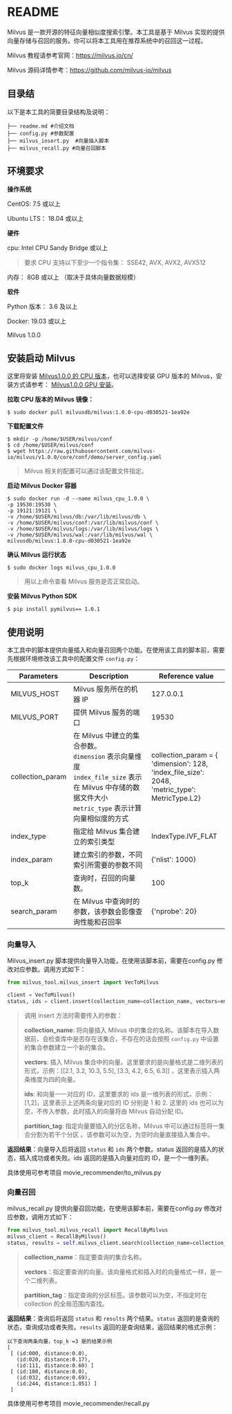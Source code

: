 # README

Milvus 是一款开源的特征向量相似度搜索引擎。本工具是基于 Milvus 实现的提供向量存储与召回的服务。你可以将本工具用在推荐系统中的召回这一过程。

Milvus 教程请参考官网：https://milvus.io/cn/

Milvus 源码详情参考：https://github.com/milvus-io/milvus

## 目录结

以下是本工具的简要目录结构及说明：

```
├── readme.md #介绍文档
├── config.py #参数配置
├── milvus_insert.py  #向量插入脚本
├── milvus_recall.py #向量召回脚本
```

## 环境要求

**操作系统**

CentOS: 7.5 或以上

Ubuntu LTS： 18.04 或以上

**硬件**

cpu: Intel CPU Sandy Bridge 或以上

> 要求 CPU 支持以下至少一个指令集： SSE42, AVX, AVX2, AVX512

内存： 8GB 或以上 （取决于具体向量数据规模）

**软件**

Python 版本： 3.6 及以上

Docker: 19.03 或以上

Milvus 1.0.0



## 安装启动 Milvus

这里将安装 [Milvus1.0.0 的 CPU 版本](https://milvus.io/cn/docs/v1.0.0/milvus_docker-cpu.md)，也可以选择安装 GPU 版本的 Milvus，安装方式请参考： [Milvus1.0.0 GPU 安装](https://milvus.io/cn/docs/v1.0.0/milvus_docker-gpu.md)。

**拉取 CPU 版本的 Milvus 镜像：**

```shell
$ sudo docker pull milvusdb/milvus:1.0.0-cpu-d030521-1ea92e
```

**下载配置文件**

```shell
$ mkdir -p /home/$USER/milvus/conf
$ cd /home/$USER/milvus/conf
$ wget https://raw.githubusercontent.com/milvus-io/milvus/v1.0.0/core/conf/demo/server_config.yaml
```

> Milvus 相关的配置可以通过该配置文件指定。

**启动 Milvus Docker 容器**

```shell
$ sudo docker run -d --name milvus_cpu_1.0.0 \
-p 19530:19530 \
-p 19121:19121 \
-v /home/$USER/milvus/db:/var/lib/milvus/db \
-v /home/$USER/milvus/conf:/var/lib/milvus/conf \
-v /home/$USER/milvus/logs:/var/lib/milvus/logs \
-v /home/$USER/milvus/wal:/var/lib/milvus/wal \
milvusdb/milvus:1.0.0-cpu-d030521-1ea92e
```

**确认 Milvus 运行状态**

```shell
$ sudo docker logs milvus_cpu_1.0.0
```

> 用以上命令查看 Milvus 服务是否正常启动。

**安装 Milvus Python SDK**

```shell
$ pip install pymilvus== 1.0.1
```



## 使用说明

本工具中的脚本提供向量插入和向量召回两个功能。在使用该工具的脚本前，需要先根据环境修改该工具中的配置文件 `config.py`：

| Parameters       | Description                                                  | Reference value                                              |
| ---------------- | ------------------------------------------------------------ | ------------------------------------------------------------ |
| MILVUS_HOST      | Milvus 服务所在的机器 IP                                     | 127.0.0.1                                                    |
| MILVUS_PORT      | 提供 Milvus 服务的端口                                       | 19530                                                        |
| collection_param | 在 Milvus 中建立的集合参数。<br />`dimension` 表示向量维度<br />`index_file_size` 表示在 Milvus 中存储的数据文件大小<br />`metric_type` 表示计算向量相似度的方式 | collection_param = {<br />      'dimension': 128,<br />      'index_file_size': 2048,<br />      'metric_type': MetricType.L2} |
| index_type       | 指定给 Milvus 集合建立的索引类型                             | IndexType.IVF_FLAT                                           |
| index_param      | 建立索引的参数，不同索引所需要的参数不同                     | {'nlist': 1000}                                              |
| top_k            | 查询时，召回的向量数。                                       | 100                                                          |
| search_param     | 在 Milvus 中查询时的参数，该参数会影像查询性能和召回率       | {'nprobe': 20}                                               |

### 向量导入

Milvus_insert.py 脚本提供向量导入功能，在使用该脚本前，需要在config.py 修改对应参数。调用方式如下：

```python
from milvus_tool.milvus_insert import VecToMilvus

client = VecToMilvus()
status, ids = client.insert(collection_name=collection_name, vectors=embeddings, ids=ids, partition_tag=partition_name)
```

> 调用 insert 方法时需要传入的参数：
>
> **collection_name**: 将向量插入 Milvus 中的集合的名称。该脚本在导入数据前，会检查库中是否存在该集合，不存在的话会按照 `config.py` 中设置的集合参数建立一个新的集合。
>
> **vectors**: 插入 Milvus 集合中的向量。这里要求的是向量格式是二维列表的形式，示例：[[2.1, 3.2, 10.3, 5.5], [3.3, 4.2, 6.5, 6.3]] ，这里表示插入两条维度为四的向量。
>
> **ids**: 和向量一一对应的 ID，这里要求的 ids 是一维列表的形式，示例：[1,2]，这里表示上述两条向量对应的 ID 分别是 1 和 2. 这里的 ids 也可以为空，不传入参数，此时插入的向量将由 Milvus 自动分配 ID。
>
> **partition_tag**: 指定向量要插入的分区名称，Milvus 中可以通过标签将一集合分割为若干个分区 。该参数可以为空，为空时向量直接插入集合中。

**返回结果**：向量导入后将返回 `status` 和 `ids` 两个参数。status 返回的是插入的状态，插入成功或者失败。ids 返回的是插入向量对应的 ID，是一个一维列表。

具体使用可参考项目 movie_recommender/to_milvus.py

### 向量召回

milvus_recall.py 提供向量召回功能，在使用该脚本前，需要在config.py 修改对应参数，调用方式如下：

```python
from milvus_tool.milvus_recall import RecallByMilvus
milvus_client = RecallByMilvus()
status, results = self.milvus_client.search(collection_name=collection_name, vectors = query_records, partition_name=partition_name)
```

> **collection_name**：指定要查询的集合名称。
>
> **vectors**：指定要查询的向量。该向量格式和插入时的向量格式一样，是一个二维列表。
>
> **partition_tag**：指定查询的分区标签。该参数可以为空，不指定时在 collection 的全局范围内查找。

**返回结果**：查询后将返回 `status` 和 `results` 两个结果。`status` 返回的是查询的状态，查询成功或者失败。`results` 返回的是查询结果，返回结果的格式示例：

```
以下查询两条向量，top_k =3 是的结果示例
[
 [ (id:000, distance:0.0),
   (id:020, distance:0.17),
   (id:111, distance:0.60) ]
 [ (id:100, distance:0.0),
   (id:032, distance:0.69),
   (id:244, distance:1.051) ]
 ]
```

具体使用可参考项目 movie_recommender/recall.py
